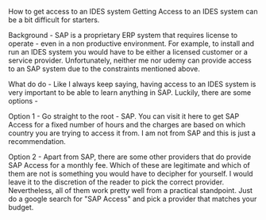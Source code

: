 How to get access to an IDES system
Getting Access to an IDES system can be a bit difficult for starters.

Background - SAP is a proprietary ERP system that requires license to operate - even in a non productive environment. For example, to install and run an IDES system you would have to be either a licensed customer or a service provider. Unfortunately, neither me nor udemy can provide access to an SAP system due to the constraints mentioned above.

What do do  - Like I always keep saying, having access to an IDES system is very important to be able to learn anything in SAP. Luckily, there are some options -

Option 1 - Go straight to the root - SAP. You can visit it here to get SAP Access for a fixed number of hours and the charges are based on which country you are trying to access it from. I am not from SAP and this is just a recommendation.

Option 2 - Apart from SAP, there are some other providers that do provide SAP Access for a monthly fee. Which of these are legitimate and which of them are not is something you would have to decipher for yourself. I would leave it to the discretion of the reader to pick the correct provider. Nevertheless, all of them work pretty well from a practical standpoint. Just do a google search for "SAP Access" and pick a provider that matches your budget.


